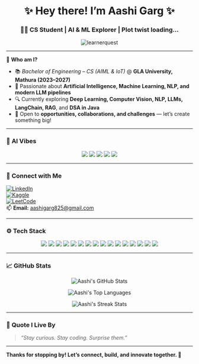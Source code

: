 <h1 align="center">✨ Hey there! I’m Aashi Garg ✨</h1>
<h3 align="center">👩‍💻 CS Student | AI & ML Explorer | Plot twist loading…</h3>

<p align="center">
  <img src="https://komarev.com/ghpvc/?username=learnerquest&label=Profile%20views&color=0e75b6&style=flat" alt="learnerquest" />
</p>

---

🚀 **Who am I?**

- 📚 *Bachelor of Engineering – CS (AIML & IoT)* @ **GLA University, Mathura (2023–2027)**
- 🤖 Passionate about **Artificial Intelligence, Machine Learning, NLP, and modern LLM pipelines**
- 🔍 Currently exploring **Deep Learning, Computer Vision, NLP, LLMs, LangChain, RAG**, and **DSA in Java**
- 🌟 Open to **opportunities, collaborations, and challenges** — let’s create something big!

---

### 💫 **AI Vibes**

<p align="center">
  <img src="https://img.shields.io/badge/AI-Driven-blueviolet?style=flat-square&logo=ai" />
  <img src="https://img.shields.io/badge/ML-Active-green?style=flat-square&logo=python" />
  <img src="https://img.shields.io/badge/NLP-Learning-orange?style=flat-square&logo=google" />
  <img src="https://img.shields.io/badge/LLMs-Exploring-yellowgreen?style=flat-square&logo=openai" />
  <img src="https://img.shields.io/badge/LangChain-RAG-blue?style=flat-square&logo=chainlink" />
</p>

---

### 🔗 **Connect with Me**

[![LinkedIn](https://img.shields.io/badge/LinkedIn-blue?style=flat&logo=linkedin)](https://www.linkedin.com/in/aashi-garg-bb8943279/)  
[![Kaggle](https://img.shields.io/badge/Kaggle-blue?style=flat&logo=kaggle)](https://www.kaggle.com/aashigarg01)  
[![LeetCode](https://img.shields.io/badge/LeetCode-orange?style=flat&logo=leetcode)](https://www.leetcode.com/aashi_garg)  
📫 **Email:** aashigarg825@gmail.com

---

### ⚙️ **Tech Stack**

<p align="center">
  <img src="https://img.shields.io/badge/Java-007396?style=for-the-badge&logo=java&logoColor=white"/>
  <img src="https://img.shields.io/badge/Python-3776AB?style=for-the-badge&logo=python&logoColor=white"/>
  <img src="https://img.shields.io/badge/JavaScript-F7DF1E?style=for-the-badge&logo=javascript&logoColor=black"/>
  <img src="https://img.shields.io/badge/MySQL-005C84?style=for-the-badge&logo=mysql&logoColor=white"/>
  <img src="https://img.shields.io/badge/MongoDB-47A248?style=for-the-badge&logo=mongodb&logoColor=white"/>
  <img src="https://img.shields.io/badge/TensorFlow-FF6F00?style=for-the-badge&logo=tensorflow&logoColor=white"/>
  <img src="https://img.shields.io/badge/Keras-D00000?style=for-the-badge&logo=keras&logoColor=white"/>
  <img src="https://img.shields.io/badge/OpenCV-5C3EE8?style=for-the-badge&logo=opencv&logoColor=white"/>
  <img src="https://img.shields.io/badge/NLP-Exploring-FF4088?style=for-the-badge&logo=google"/>
  <img src="https://img.shields.io/badge/LLMs-Active-8A2BE2?style=for-the-badge&logo=openai"/>
  <img src="https://img.shields.io/badge/LangChain-Tools-00C7B7?style=for-the-badge&logo=chainlink"/>
  <img src="https://img.shields.io/badge/RAG-Framework-FF6F61?style=for-the-badge&logo=databricks"/>
  <img src="https://img.shields.io/badge/Power%20BI-F2C811?style=for-the-badge&logo=powerbi&logoColor=black"/>
  <img src="https://img.shields.io/badge/Git-F05032?style=for-the-badge&logo=git&logoColor=white"/>
  <img src="https://img.shields.io/badge/VS%20Code-007ACC?style=for-the-badge&logo=visualstudiocode&logoColor=white"/>
  <img src="https://img.shields.io/badge/Colab-F9AB00?style=for-the-badge&logo=googlecolab&logoColor=white"/>
</p>

---

### 📈 **GitHub Stats**

<p align="center">
  <img src="https://github-readme-stats.vercel.app/api?username=learnerquest&show_icons=true&theme=tokyonight" alt="Aashi's GitHub Stats" />
</p>

<p align="center">
  <img src="https://github-readme-stats.vercel.app/api/top-langs?username=learnerquest&show_icons=true&layout=compact&theme=tokyonight" alt="Aashi's Top Languages" />
</p>

<p align="center">
  <img src="https://github-readme-streak-stats.herokuapp.com/?user=learnerquest&theme=tokyonight" alt="Aashi's Streak Stats" />
</p>

---

### 📌 **Quote I Live By**

> *“Stay curious. Stay coding. Surprise them.”*

---

**Thanks for stopping by! Let’s connect, build, and innovate together. 🚀**
